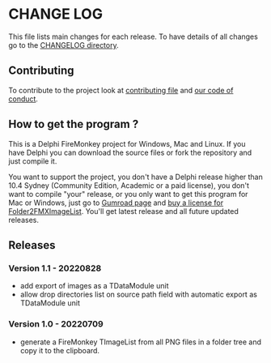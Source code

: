 # CHANGE LOG

This file lists main changes for each release. To have details of all changes go to the [CHANGELOG directory](https://github.com/DeveloppeurPascal/Folder2FMXImageList/tree/main/CHANGELOG).

## Contributing

To contribute to the project look at [contributing file](https://github.com/DeveloppeurPascal/.github/blob/main/CONTRIBUTING.md) and [our code of conduct](https://github.com/DeveloppeurPascal/.github/blob/main/CODE_OF_CONDUCT.md).

## How to get the program ?

This is a Delphi FireMonkey project for Windows, Mac and Linux. If you have Delphi you can download the source files or fork the repository and just compile it.

You want to support the project,
you don't have a Delphi release higher than 10.4 Sydney (Community Edition, Academic or a paid license),
you don't want to compile "your" release,
or you only want to get this program for Mac or Windows,
just go to [Gumroad page](https://boutique.olfsoftware.fr/l/folder2fmximagelist) and [buy a license for Folder2FMXImageList](https://boutique.olfsoftware.fr/l/folder2fmximagelist). You'll get latest release and all future updated releases.

## Releases

### Version 1.1 - 20220828

* add export of images as a TDataModule unit
* allow drop directories list on source path field with automatic export as TDataModule unit

### Version 1.0 - 20220709

* generate a FireMonkey TImageList from all PNG files in a folder tree and copy it to the clipboard.
